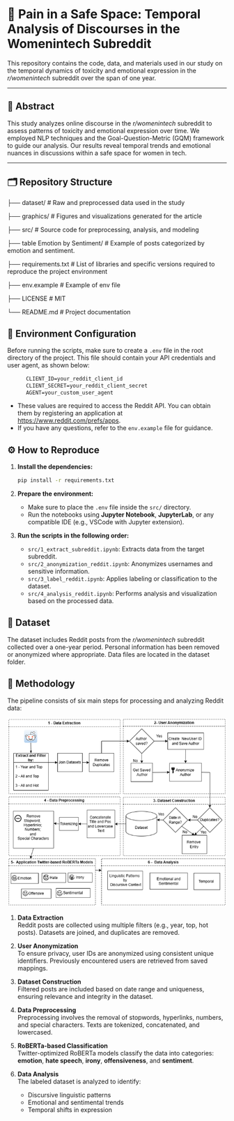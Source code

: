 # 💬 **Pain in a Safe Space: Temporal Analysis of Discourses in the Womenintech Subreddit**

This repository contains the code, data, and materials used in our study on the temporal dynamics of toxicity and emotional expression in the *r/womenintech* subreddit over the span of one year.

---

## 📄 Abstract

This study analyzes online discourse in the *r/womenintech* subreddit to assess patterns of toxicity and emotional expression over time. We employed NLP techniques and the Goal-Question-Metric (GQM) framework to guide our analysis. Our results reveal temporal trends and emotional nuances in discussions within a safe space for women in tech.

---

## 🗂️ Repository Structure
├── dataset/ # Raw and preprocessed data used in the study

├── graphics/ # Figures and visualizations generated for the article

├── src/ # Source code for preprocessing, analysis, and modeling

├── table Emotion by Sentiment/ # Example of posts categorized by emotion and sentiment.

├── requirements.txt # List of libraries and specific versions required to reproduce the project environment

├── env.example # Example of env file

├── LICENSE # MIT

└── README.md # Project documentation

## 🔐 Environment Configuration

Before running the scripts, make sure to create a `.env` file in the root directory of the project. This file should contain your API credentials and user agent, as shown below:

  ```env
        CLIENT_ID=your_reddit_client_id
        CLIENT_SECRET=your_reddit_client_secret
        AGENT=your_custom_user_agent
````
 * These values are required to access the Reddit API. You can obtain them by registering an application at https://www.reddit.com/prefs/apps.
 * If you have any questions, refer to the `env.example` file for guidance.

## ⚙️ How to Reproduce

1. **Install the dependencies:**

   ```bash
   pip install -r requirements.txt
   ```

2. **Prepare the environment:**

   - Make sure to place the `.env` file inside the `src/` directory.  
   - Run the notebooks using **Jupyter Notebook**, **JupyterLab**, or any compatible IDE (e.g., VSCode with Jupyter extension).

3. **Run the scripts in the following order:**

   - `src/1_extract_subreddit.ipynb`: Extracts data from the target subreddit.
   - `src/2_anonymization_reddit.ipynb`: Anonymizes usernames and sensitive information.
   - `src/3_label_reddit.ipynb`: Applies labeling or classification to the dataset.
   - `src/4_analysis_reddit.ipynb`: Performs analysis and visualization based on the processed data.

##  💾 Dataset
The dataset includes Reddit posts from the *r/womenintech* subreddit collected over a one-year period. Personal information has been removed or anonymized where appropriate. Data files are located in the dataset folder.


## 🧪 Methodology

The pipeline consists of six main steps for processing and analyzing Reddit data:

![Fig.1: Overview of the study phases.](graphics/metologiaOK_v5.png)

1. **Data Extraction**  
   Reddit posts are collected using multiple filters (e.g., year, top, hot posts). Datasets are joined, and duplicates are removed.

2. **User Anonymization**  
   To ensure privacy, user IDs are anonymized using consistent unique identifiers. Previously encountered users are retrieved from saved mappings.

3. **Dataset Construction**  
   Filtered posts are included based on date range and uniqueness, ensuring relevance and integrity in the dataset.

4. **Data Preprocessing**  
   Preprocessing involves the removal of stopwords, hyperlinks, numbers, and special characters. Texts are tokenized, concatenated, and lowercased.

5. **RoBERTa-based Classification**  
   Twitter-optimized RoBERTa models classify the data into categories: **emotion**, **hate speech**, **irony**, **offensiveness**, and **sentiment**.

6. **Data Analysis**  
   The labeled dataset is analyzed to identify:
   - Discursive linguistic patterns  
   - Emotional and sentimental trends  
   - Temporal shifts in expression
  
